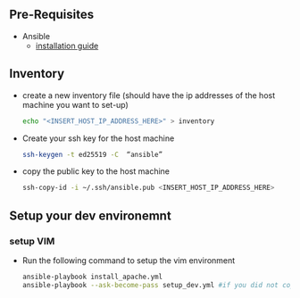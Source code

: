 ## Pre-Requisites

- Ansible 
  -  [installation guide](https://docs.ansible.com/ansible/latest/installation_guide/index.html)

## Inventory

- create a new inventory file (should have the ip addresses of the host machine you want to set-up)

    ```sh
    echo "<INSERT_HOST_IP_ADDRESS_HERE>" > inventory
    ```

- Create your ssh key for the host machine

    ```sh
    ssh-keygen -t ed25519 -C  “ansible”
    ```

- copy the public key to the host machine

    ```sh
    ssh-copy-id -i ~/.ssh/ansible.pub <INSERT_HOST_IP_ADDRESS_HERE>
    ```


## Setup your dev environemnt

### setup VIM

- Run the following command to setup the vim environment

    ```sh
    ansible-playbook install_apache.yml
    ansible-playbook --ask-become-pass setup_dev.yml #if you did not copy the ansible.pub ssh key file
    ```

